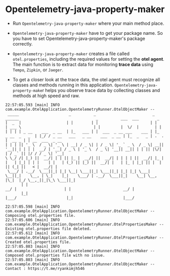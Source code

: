 # Opentelemetry-java-property-maker

- Run `Opentelemetry-java-property-maker` where your main method place.

- `Opentelemetry-java-property-maker` have to get your package name. So you have to set Opentelemetry-java-property-maker's package correctly.

- `Opentelemetry-java-property-maker` creates a file called `otel.properties`, including the required values for setting the **otel agent**. The main function is to extract data for monitoring **trace data** using `Tempo`, `Zipkin`, or `Jaeger`.

- To get a closer look at the trace data, the otel agent must recognize all classes and methods running in this application. `Opentelemetry-java-property-make`r helps you observe trace data by collecting classes and methods at high speed and raw.

```
22:57:05.593 [main] INFO com.example.OtelApplication.OpentelemetryRunner.OtelObjectMaker -- 
 _____                      _          _                         _                 ______                                  _          ___  ___        _                
|  _  |                    | |        | |                       | |                | ___ \                                | |         |  \/  |       | |               
| | | | _ __    ___  _ __  | |_   ___ | |  ___  _ __ ___    ___ | |_  _ __  _   _  | |_/ / _ __   ___   _ __    ___  _ __ | |_  _   _ | .  . |  __ _ | | __  ___  _ __ 
| | | || '_ \  / _ \| '_ \ | __| / _ \| | / _ \| '_ ` _ \  / _ \| __|| '__|| | | | |  __/ | '__| / _ \ | '_ \  / _ \| '__|| __|| | | || |\/| | / _` || |/ / / _ \| '__|
\ \_/ /| |_) ||  __/| | | || |_ |  __/| ||  __/| | | | | ||  __/| |_ | |   | |_| | | |    | |   | (_) || |_) ||  __/| |   | |_ | |_| || |  | || (_| ||   < |  __/| |   
 \___/ | .__/  \___||_| |_| \__| \___||_| \___||_| |_| |_| \___| \__||_|    \__, | \_|    |_|    \___/ | .__/  \___||_|    \__| \__, |\_|  |_/ \__,_||_|\_\ \___||_|   
       | |                                                                   __/ |                     | |                       __/ |                                 
       |_|                                                                  |___/                      |_|                      |___/                                  

22:57:05.598 [main] INFO com.example.OtelApplication.OpentelemetryRunner.OtelObjectMaker -- Composing otel.properties file.
22:57:05.606 [main] INFO com.example.OtelApplication.OpentelemetryRunner.OtelPropertiesMaker -- Existing otel.properties file deleted.
22:57:05.612 [main] INFO com.example.OtelApplication.OpentelemetryRunner.OtelPropertiesMaker -- Created otel.properties file.
22:57:05.803 [main] INFO com.example.OtelApplication.OpentelemetryRunner.OtelObjectMaker -- Composed otel.properties file with no issue.
22:57:05.803 [main] INFO com.example.OtelApplication.OpentelemetryRunner.OtelObjectMaker -- Contact : https://t.me/ryankimjh546
```
